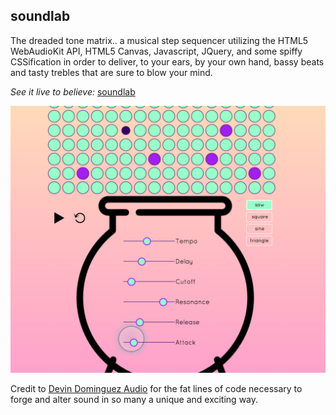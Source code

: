 ## soundlab

The dreaded tone matrix.. a musical step sequencer utilizing the HTML5 WebAudioKit API, HTML5 Canvas, Javascript, JQuery, and some spiffy CSSification in order to deliver, to your ears, by your own hand, bassy beats and tasty trebles that are sure to blow your mind.

*See it live to believe:*
[soundlab](./soundlab.png)

![soundlab](./soundlab.png)

Credit to [Devin Dominguez Audio](http://www.dominguezaudio.com/) for the fat lines of code necessary to forge and alter sound in so many a unique and exciting way.
